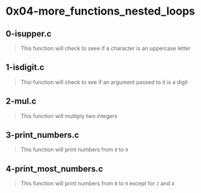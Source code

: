 # 0x04-more_functions_nested_loops

## 0-isupper.c
> This function will check to seee if a character is an uppercase letter

## 1-isdigit.c
> Thsi function will check to see if an argument passed to it is a digit

## 2-mul.c
> This function will multiply two integers

## 3-print_numbers.c
> This function will print numbers from `0` to `9`

## 4-print_most_numbers.c
> This function will print numbers from `0` to `9` except for `2` and `4`

